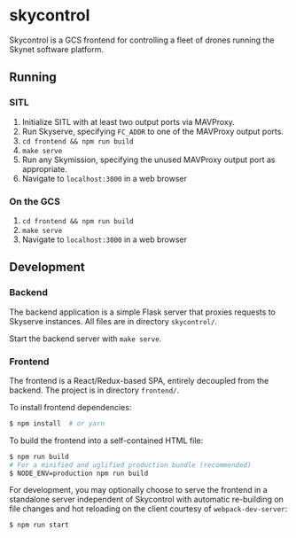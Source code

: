 # skycontrol

Skycontrol is a GCS frontend for controlling a fleet of drones running the Skynet software platform.

## Running

### SITL

1. Initialize SITL with at least two output ports via MAVProxy.
2. Run Skyserve, specifying `FC_ADDR` to one of the MAVProxy output ports.
3. `cd frontend && npm run build`
4. `make serve`
5. Run any Skymission, specifying the unused MAVProxy output port as appropriate.
6. Navigate to `localhost:3000` in a web browser

### On the GCS

1. `cd frontend && npm run build`
2. `make serve`
3. Navigate to `localhost:3000` in a web browser

## Development

### Backend

The backend application is a simple Flask server that proxies requests to Skyserve instances. All files are in directory `skycontrol/`.

Start the backend server with `make serve`.

### Frontend

The frontend is a React/Redux-based SPA, entirely decoupled from the backend. The project is in directory `frontend/`.

To install frontend dependencies:

```bash
$ npm install  # or yarn
```

To build the frontend into a self-contained HTML file:

```bash
$ npm run build
# For a minified and uglified production bundle (recommended)
$ NODE_ENV=production npm run build
```

For development, you may optionally choose to serve the frontend in a standalone server independent of Skycontrol with automatic re-building on file changes and hot reloading on the client courtesy of `webpack-dev-server`:

```bash
$ npm run start
```
